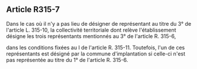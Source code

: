 ## Article R315-7

Dans le cas où il n'y a pas lieu de désigner de représentant au titre du 3° de l'article L. 315-10, la collectivité
territoriale dont relève l'établissement désigne les trois représentants mentionnés au 3° de l'article R. 315-6,


dans les conditions fixées au I de l'article R. 315-11. Toutefois, l'un de ces représentants est désigné par la
commune d'implantation si celle-ci n'est pas représentée au titre du 1° de l'article R. 315-6.

